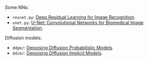
Some NNs:
- `resnet.py`: [Deep Residual Learning for Image Recognition](https://arxiv.org/abs/1512.03385).
- `unet.py`: [U-Net: Convolutional Networks for Biomedical Image Segmentation](https://arxiv.org/abs/1505.04597).


Diffusion models:
- `ddpm/`: [Denoising Diffusion Probabilistic Models](https://arxiv.org/abs/2006.11239).
- `ddim/`: [Denoising Diffusion Implicit Models](https://arxiv.org/abs/2010.02502).